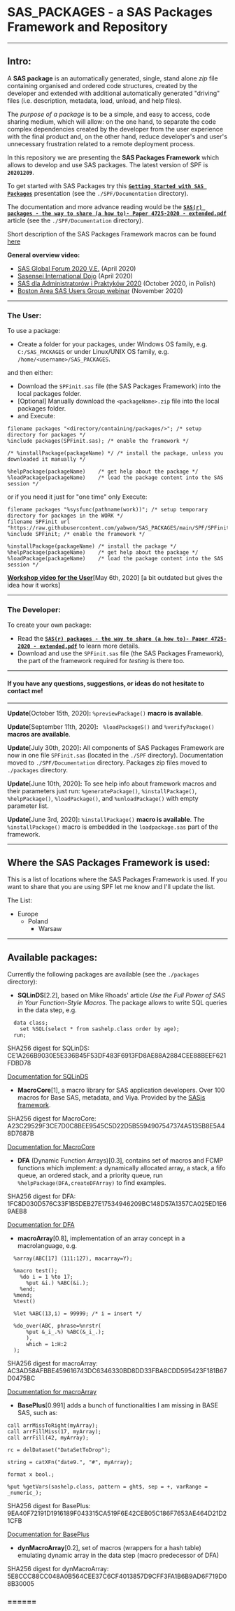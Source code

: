 # SAS_PACKAGES - a SAS Packages Framework and Repository

---

## Intro:

A **SAS package** is an automatically generated, single, stand alone *zip* file containing organised and ordered code structures, created by the developer and extended with additional automatically generated "driving" files (i.e. description, metadata, load, unload, and help files). 

The *purpose of a package* is to be a simple, and easy to access, code sharing medium, which will allow: on the one hand, to separate the code complex dependencies created by the developer from the user experience with the final product and, on the other hand, reduce developer's and user's unnecessary frustration related to a remote deployment process.

In this repository we are presenting the **SAS Packages Framework** which allows to develop and use SAS packages. The latest version of SPF is **`20201209`**.  

To get started with SAS Packages try this [**`Getting Started with SAS Packages`**](https://github.com/yabwon/SAS_PACKAGES/blob/main/SPF/Documentation/Getting_Started_with_SAS_Packages.pdf "Getting Started with SAS Packages") presentation (see the `./SPF/Documentation` directory).

The documentation and more advance reading would be the [**`SAS(r) packages - the way to share (a how to)- Paper 4725-2020 - extended.pdf`**](https://github.com/yabwon/SAS_PACKAGES/blob/main/SPF/Documentation/SAS(r)%20packages%20-%20the%20way%20to%20share%20(a%20how%20to)-%20Paper%204725-2020%20-%20extended.pdf "SAS packages - the way to share") article (see the `./SPF/Documentation` directory).

Short description of the SAS Packages Framework macros can be found [here](https://github.com/yabwon/SAS_PACKAGES/blob/main/SPF/SPFinit.md "Short description of the SAS Packages Framework macros")

**General overview video:**
  - [SAS Global Forum 2020 V.E.](https://www.youtube.com/watch?v=qCkb-bx0Dv8&t=0s "SGF2020") (April 2020)
  - [Sasensei International Dojo](https://www.youtube.com/watch?v=BFhdUBQgjYQ&t=0s "SID no. 1") (April 2020)
  - [SAS dla Administratorów i Praktyków 2020](https://www.youtube.com/watch?v=mXuep2k48Z8&feature=youtu.be&t=0s "SASAiP2020") (October 2020, in Polish)
  - [Boston Area SAS Users Group webinar](https://us02web.zoom.us/rec/share/p6ZpCsvc5YZDQGpLOOLOB4zyNGA4vjfjJcNhwaGQ7jKKR00Z_bmeCcBkcwkut6Pr.Q6UoueYAOcv6dPQf "BASUG") (November 2020)
---

### The User:
To use a package:
- Create a folder for your packages, under Windows OS family, e.g. `C:/SAS_PACKAGES` or under Linux/UNIX OS family, e.g. `/home/<username>/SAS_PACKAGES`.

and then either:

- Download the `SPFinit.sas` file (the SAS Packages Framework) into the local packages folder.
- \[Optional\] Manually download the `<packageName>.zip` file into the local packages folder.
- and Execute:
```
filename packages "<directory/containing/packages/>"; /* setup directory for packages */
%include packages(SPFinit.sas); /* enable the framework */

/* %installPackage(packageName) */ /* install the package, unless you downloaded it manually */

%helpPackage(packageName)    /* get help about the package */
%loadPackage(packageName)    /* load the package content into the SAS session */
```

or if you need it just for "one time" only Execute: 

```
filename packages "%sysfunc(pathname(work))"; /* setup temporary directory for packages in the WORK */
filename SPFinit url "https://raw.githubusercontent.com/yabwon/SAS_PACKAGES/main/SPF/SPFinit.sas";
%include SPFinit; /* enable the framework */

%installPackage(packageName) /* install the package */
%helpPackage(packageName)    /* get help about the package */
%loadPackage(packageName)    /* load the package content into the SAS session */
```

 [**Workshop video for the User**](https://youtu.be/qX_-HJ76g8Y)\[May 6th, 2020\] [a bit outdated but gives the idea how it works]

---

### The Developer:
To create your own package:
- Read the [**`SAS(r) packages - the way to share (a how to)- Paper 4725-2020 - extended.pdf`**](https://github.com/yabwon/SAS_PACKAGES/blob/main/SPF/Documentation/SAS(r)%20packages%20-%20the%20way%20to%20share%20(a%20how%20to)-%20Paper%204725-2020%20-%20extended.pdf "SAS packages - the way to share") to learn more details.
- Download and use the `SPFinit.sas` file (the SAS Packages Framework), the part of the framework required for *testing* is there too.

---

#### If you have any questions, suggestions, or ideas do not hesitate to contact me!

---

**Update**\[October 15th, 2020\]**:** `%previewPackage()` **macro is available**.

**Update**\[September 11th, 2020\]**:** ` %loadPackageS()` and `%verifyPackage()` **macros are available**.

**Update**\[July 30th, 2020\]**:** All components of SAS Packages Framework are now in one file `SPFinit.sas` (located in the `./SPF` directory). Documentation moved to `./SPF/Documentation` directory. Packages zip files moved to `./packages` directory.

**Update**\[June 10th, 2020\]**:** To see help info about framework macros and their parameters just run: `%generatePackage()`, `%installPackage()`, `%helpPackage()`, `%loadPackage()`, and `%unloadPackage()` with empty parameter list.

**Update**\[June 3rd, 2020\]**:** `%installPackage()` **macro is available**. The `%installPackage()` macro is embedded in the `loadpackage.sas` part of the framework.

---

## Where the SAS Packages Framework is used:
This is a list of locations where the SAS Packages Framework is used. If you want to share that you are using SPF let me know and I'll update the list.

The List:
- Europe
  - Poland 
    - Warsaw

---

## Available packages:
Currently the following packages are available (see the `./packages` directory):

- **SQLinDS**\[2.2\], based on Mike Rhoads' article *Use the Full Power of SAS in Your Function-Style Macros*. The package allows to write SQL queries in the data step, e.g.
```
  data class;
    set %SQL(select * from sashelp.class order by age);
  run;
```
SHA256 digest for SQLinDS: CE1A266B9030E5E336B45F53DF483F6913FD8AE88A2884CEE88BEEF621FDBD78

[Documentation for SQLinDS](https://github.com/yabwon/SAS_PACKAGES/blob/main/packages/sqlinds.md "Documentation for SQLinDS")

- **MacroCore**\[1\], a macro library for SAS application developers. Over 100 macros for Base SAS, metadata, and Viya. Provided by the [SASjs framework](https://sasjs.io "SASjs framework").

SHA256 digest for MacroCore: A23C29529F3CE7D0C8BEE9545C5D22D5B5594907547374A5135B8E5A48D7687B

[Documentation for MacroCore](https://core.sasjs.io "Documentation for MacroCore")

- **DFA** (Dynamic Function Arrays)\[0.3\], contains set of macros and FCMP functions which implement: a dynamically allocated array, a stack, a fifo queue, an ordered stack, and a priority queue, run `%helpPackage(DFA,createDFArray)` to find examples.

SHA256 digest for DFA: 1FC8D030D576C33F1B5DEB27E17534946209BC148D57A1357CA025ED1E69AEB8

[Documentation for DFA](https://github.com/yabwon/SAS_PACKAGES/blob/main/packages/dfa.md "Documentation for DFA")

- **macroArray**\[0.8\], implementation of an array concept in a macrolanguage, e.g. 
```
  %array(ABC[17] (111:127), macarray=Y); 
  
  %macro test();
    %do i = 1 %to 17; 
      %put &i.) %ABC(&i.); 
    %end;
  %mend;
  %test() 
  
  %let %ABC(13,i) = 99999; /* i = insert */

  %do_over(ABC, phrase=%nrstr( 
      %put &_i_.%) %ABC(&_i_.); 
      ),
      which = 1:H:2
  );
```
SHA256 digest for macroArray: AC3AD58AFBBE459616743DC6346330BD8DD33FBA8CDD595423F181B67D0475BC

[Documentation for macroArray](https://github.com/yabwon/SAS_PACKAGES/blob/main/packages/macroarray.md "Documentation for macroArray")


- **BasePlus**\[0.991\] adds a bunch of functionalities I am missing in BASE SAS, such as:
```
call arrMissToRight(myArray); 
call arrFillMiss(17, myArray); 
call arrFill(42, myArray); 

rc = delDataset("DataSetToDrop"); 

string = catXFn("date9.", "#", myArray);

format x bool.;

%put %getVars(sashelp.class, pattern = ght$, sep = +, varRange = _numeric_);
```
SHA256 digest for BasePlus: 9EA40F72191D1916189F043315CA519F6E42CEB05C186F7653AE464D21D21CFB

[Documentation for BasePlus](https://github.com/yabwon/SAS_PACKAGES/blob/main/packages/baseplus.md "Documentation for BasePlus")

- **dynMacroArray**\[0.2\], set of macros (wrappers for a hash table) emulating dynamic array in the data step (macro predecessor of DFA)

SHA256 digest for dynMacroArray: 5E8CCC88CC048A0B564CEE37C6CF4013857D9CFF3FA1B6B9AD6F719D08B30005

### ======
